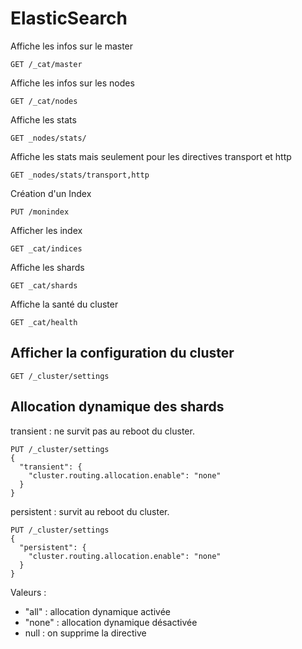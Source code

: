 # ElasticSearch

Affiche les infos sur le master  
```
GET /_cat/master  
```
  
Affiche les infos sur les nodes  
```
GET /_cat/nodes  
```

Affiche les stats  
```
GET _nodes/stats/
```

Affiche les stats mais seulement pour les directives transport et http  
```
GET _nodes/stats/transport,http
```
  
Création d'un Index  
```
PUT /monindex
```

Afficher les index  
```
GET _cat/indices  
```

Affiche les shards    
```
GET _cat/shards  
```
  
Affiche la santé du cluster  
```
GET _cat/health  
```


## Afficher la configuration du cluster

```
GET /_cluster/settings
```

## Allocation dynamique des shards
transient : ne survit pas au reboot du cluster.  
  
```
PUT /_cluster/settings
{
  "transient": {
    "cluster.routing.allocation.enable": "none"
  }
}
``` 
  
persistent : survit au reboot du cluster.  
```
PUT /_cluster/settings
{
  "persistent": {
    "cluster.routing.allocation.enable": "none"
  }
}
```
Valeurs :  
  
  - "all" : allocation dynamique activée
  - "none" : allocation dynamique désactivée
  - null : on supprime la directive
  
  
  
